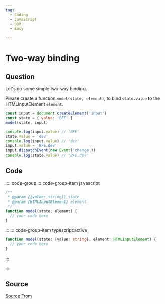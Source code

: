 ```yaml
---
tag:
  - Coding
  - JavaScript
  - DOM
  - Easy

---
```

  
# Two-way binding

## Question
Let's do some simple two-way binding.

Please create a function `model(state, element)`, to bind `state.value` to the HTMLInputElement `element`.

```js
const input = document.createElement('input')
const state = { value: 'BFE' }
model(state, input)

console.log(input.value) // 'BFE'
state.value = 'dev'
console.log(input.value) // 'dev'
input.value = 'BFE.dev'
input.dispatchEvent(new Event('change'))
console.log(state.value) // 'BFE.dev'
```

## Code
:::: code-group
::: code-group-item javascript
```javascript
/**
 * @param {{value: string}} state
 * @param {HTMLInputElement} element
 */
function model(state, element) {
  // your code here
}
```
:::
    ::: code-group-item typescript:active
```typescript
function model(state: {value: string}, element: HTMLInputElement) {
  // your code here
}
```
:::
    
::::



##  Source
[Source From](https://bigfrontend.dev/problem/two-way-binding)

  